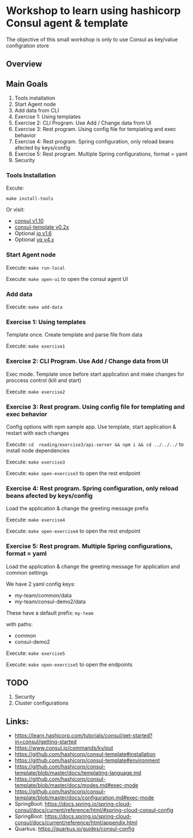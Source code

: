 # Workshop to learn using hashicorp Consul agent & template

The objective of this small workshop is only to use Consul as key/value configration store

## Overview

## Main Goals
 1. Tools installation
 1. Start Agent node
 1. Add data from CLI
 1. Exercise 1: Using templates
 1. Exercise 2: CLI Program. Use Add / Change data from UI
 1. Exercise 3: Rest program. Using config file for templating and exec behavior
 1. Exercise 4: Rest program. Spring configuration, only reload beans afected by keys/config
 1. Exercise 5: Rest program. Multiple Spring configurations, format = yaml
 1. Security


### Tools Installation

Excute:

`make install-tools`

Or visit:
- [consul v1.10](https://learn.hashicorp.com/tutorials/consul/get-started-install?in=consul/getting-started)
- [consul-template v0.2x](https://github.com/hashicorp/consul-template#installation)
- Optional [jq v1.6](https://stedolan.github.io/jq/download/)
- Optional [yq v4.x](https://github.com/mikefarah/yq#install)

### Start Agent node

Execute:
`make run-local`

Execute:
`make open-ui`
to open the consul agent UI

### Add data

Execute:
`make add-data`

### Exercise 1: Using templates

Template once. Create template and parse file from data

Execute:
`make exercise1`

### Exercise 2: CLI Program. Use Add / Change data from UI

Exec mode. Template once before start application and make changes for proccess control (kill and start)

Execute:
`make exercise2`

### Exercise 3: Rest program. Using config file for templating and exec behavior

Config options with npm sample app. Use template, start application & restart with each changes

Execute:
`cd  reading/exercise3/api-server && npm i && cd ../../../`
to install node dependencies

Execute:
`make exercise3`

Execute:
`make open-exercise3`
to open the rest endpoint

### Exercise 4: Rest program. Spring configuration, only reload beans afected by keys/config

Load the application & change the greeting message prefix

Execute:
`make exercise4`

Execute:
`make open-exercise4`
to open the rest endpoint

### Exercise 5: Rest program. Multiple Spring configurations, format = yaml

Load the application & change the greeting message for application and common settings

We have 2 yaml config keys:
- my-team/common/data
- my-team/consul-demo2/data

These have a default prefix: `my-team`

with paths:
- common
- consul-demo2

Execute:
`make exercise5`

Execute:
`make open-exercise5`
to open the endpoints

## TODO
1. Security
2. Cluster configurations

## Links:

- https://learn.hashicorp.com/tutorials/consul/get-started?in=consul/getting-started
- https://www.consul.io/commands/kv/put
- https://github.com/hashicorp/consul-template#installation
- https://github.com/hashicorp/consul-template#environment
- https://github.com/hashicorp/consul-template/blob/master/docs/templating-language.md
- https://github.com/hashicorp/consul-template/blob/master/docs/modes.md#exec-mode
- https://github.com/hashicorp/consul-template/blob/master/docs/configuration.md#exec-mode
- SpringBoot: https://docs.spring.io/spring-cloud-consul/docs/current/reference/html/#spring-cloud-consul-config
- SpringBoot: https://docs.spring.io/spring-cloud-consul/docs/current/reference/html/appendix.html
- Quarkus: https://quarkus.io/guides/consul-config

